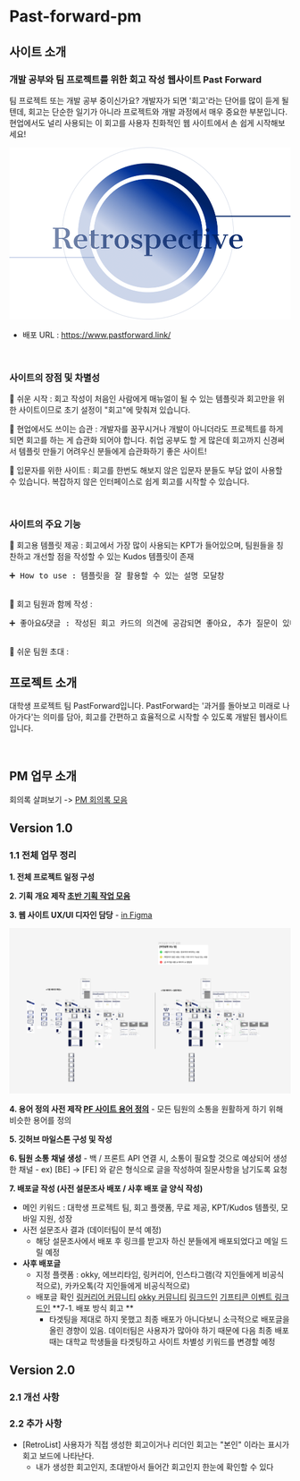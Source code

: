 # Past-forward-pm

## 사이트 소개

### 개발 공부와 팀 프로젝트를 위한 회고 작성 웹사이트 Past Forward
팀 프로젝트 또는 개발 공부 중이신가요? 개발자가 되면 '회고'라는 단어를 많이 듣게 될 텐데, 회고는 단순한 일기가 아니라 프로젝트와 개발 과정에서 매우 중요한 부분입니다. 현업에서도 널리 사용되는 이 회고를 사용자 친화적인 웹 사이트에서 손 쉽게 시작해보세요!

![mainPage](https://github.com/donga-it-club/past-forward-pm/blob/main/images/%EC%82%AC%EC%9D%B4%ED%8A%B8%20%EB%A1%9C%EA%B3%A0.png)


- 배포 URL : https://www.pastforward.link/

<br>

### 사이트의 장점 및 차별성
🔹 쉬운 시작 : 회고 작성이 처음인 사람에게 매뉴얼이 될 수 있는 템플릿과 회고만을 위한 사이트이므로 초기 설정이 "회고"에 맞춰져 있습니다.

🔹 현업에서도 쓰이는 습관 : 개발자를 꿈꾸시거나 개발이 아니더라도 프로젝트를 하게 되면 회고를 하는 게 습관화 되어야 합니다. 취업 공부도 할 게 많은데 회고까지 신경써서 템플릿 만들기 어려우신 분들에게 습관화하기 좋은 사이트!

🔹 입문자를 위한 사이트 : 회고를 한번도 해보지 않은 입문자 분들도 부담 없이 사용할 수 있습니다. 복잡하지 않은 인터페이스로 쉽게 회고를 시작할 수 있습니다.

 <br>

### 사이트의 주요 기능
📌 회고용 템플릿 제공 : 회고에서 가장 많이 사용되는 KPT가 들어있으며, 팀원들을 칭찬하고 개선할 점을 작성할 수 있는 Kudos 템플릿이 존재<br>
<pre>➕ How to use : 템플릿을 잘 활용할 수 있는 설명 모달창</pre>
<br>📌 회고 팀원과 함께 작성 : 
<pre>➕ 좋아요&댓글 : 작성된 회고 카드의 의견에 공감되면 좋아요, 추가 질문이 있다면 댓글을 달아서 소통을 기록할 수 있습니다.</pre>
<br>📌 쉬운 팀원 초대 : 


## 프로젝트 소개

대학생 프로젝트 팀 PastForward입니다. PastForward는 '과거를 돌아보고 미래로 나아가다'는 의미를 담아, 회고를 간편하고 효율적으로 시작할 수 있도록 개발된 웹사이트입니다.

<br>


## PM 업무 소개
회의록 살펴보기 -> [PM 회의록 모음](https://github.com/donga-it-club/past-forward-pm/wiki/Meeting-File)

## Version 1.0
### 1.1 전체 업무 정리

**1. 전체 프로젝트 일정 구성**  

**2. 기획 개요 제작 [**초반 기획 작업 모음**](https://www.notion.so/e7ff61f1a34f4edcba21b3d08666e43d?pvs=21)** 

**3. 웹 사이트 UX/UI 디자인 담당** - [in Figma](https://www.figma.com/file/zJaBNvTvLlG0d9h5TILICj/Past-Forward-Web-Site?type=design&node-id=524%3A9733&mode=design&t=B3sGfj94IRz1BbZV-1)

![Figma 작업창](./images/Figma.png)


**4. 용어 정의 사전 제작 [PF 사이트 용어 정의](https://www.notion.so/PF-2a9d6f970ba544d980fce11501fba1d7?pvs=21)** 
    - 모든 팀원의 소통을 원활하게 하기 위해 비슷한 용어를 정의
      
**5. 깃허브 마일스톤 구성 및 작성**


**6. 팀원 소통 채널 생성**
    - 백 / 프론트 API 연결 시, 소통이 필요할 것으로 예상되어 생성한 채널
    - ex) [BE] → [FE] 와 같은 형식으로 글을 작성하여 질문사항을 남기도록 요청


**7. 배포글 작성 (사전 설문조사 배포 / 사후 배포 글 양식 작성)**
- 메인 키워드
  : 대학생 프로젝트 팀, 회고 플랫폼, 무료 제공, KPT/Kudos 템플릿, 모바일 지원, 성장
- 사전 설문조사 결과 (데이터팀이 분석 예정)
    - 해당 설문조사에서 배포 후 링크를 받고자 하신 분들에게 배포되었다고 메일 드릴 예정
- **사후 배포글**
    - 지정 플랫폼 : okky, 에브리타임, 링커리어, 인스타그램(각 지인들에게 비공식적으로), 카카오톡(각 지인들에게 비공식적으로)
    - 배포글 확인
          [링커리어 커뮤니티](https://community.linkareer.com/jayuu/2969023)
          [okky 커뮤니티](https://okky.kr/articles/1498997)
          [링크드인](https://www.linkedin.com/posts/%EB%AF%B8%EC%A0%95-%EA%B6%8C-08bb5b251_uqmqte-qpqrqe-uikrxgsxjtxu-activity-7192470955422580736-iWB-?utm_source=share&utm_medium=member_ios)
          [기프티콘 이벤트 링크드인](https://www.linkedin.com/posts/%EB%AF%B8%EC%A0%95-%EA%B6%8C-08bb5b251_uqmqte-qpqrqe-uikrxgsxjtxu-activity-7194226159188885504-G9Dd?utm_source=share&utm_medium=member_ios)
**7-1. 배포 방식 회고 **
      - 타겟팅을 제대로 하지 못했고 최종 배포가 아니다보니 소극적으로 배포글을 올린 경향이 있음. 데이터팀은 사용자가 많아야 하기 때문에 다음 최종 배포때는 대학교 학생들을 타겟팅하고 사이트 차별성 키워드를 변경할 예정


## Version 2.0
### 2.1 개선 사항
    
### 2.2 추가 사항

- [RetroList] 사용자가 직접 생성한 회고이거나 리더인 회고는 "본인" 이라는 표시가 회고 보드에 나타난다.
   - 내가 생성한 회고인지, 초대받아서 들어간 회고인지 한눈에 확인할 수 있다



